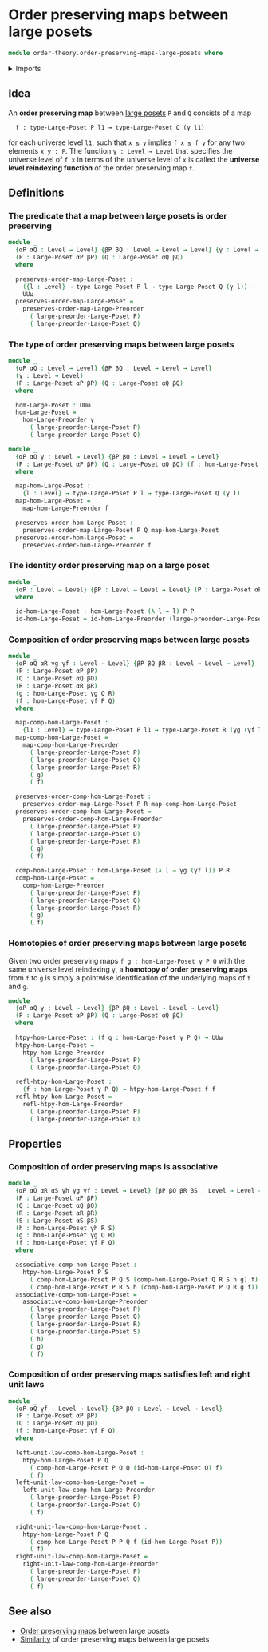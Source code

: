 # Order preserving maps between large posets

```agda
module order-theory.order-preserving-maps-large-posets where
```

<details><summary>Imports</summary>

```agda
open import foundation.universe-levels

open import foundation-core.function-types
open import foundation-core.homotopies

open import order-theory.large-posets
open import order-theory.order-preserving-maps-large-preorders
```

</details>

## Idea

An **order preserving map** between [large posets](order-theory.large-posets.md)
`P` and `Q` consists of a map

```text
  f : type-Large-Poset P l1 → type-Large-Poset Q (γ l1)
```

for each universe level `l1`, such that `x ≤ y` implies `f x ≤ f y` for any two
elements `x y : P`. The function `γ : Level → Level` that specifies the universe
level of `f x` in terms of the universe level of `x` is called the **universe
level reindexing function** of the order preserving map `f`.

## Definitions

### The predicate that a map between large posets is order preserving

```agda
module _
  {αP αQ : Level → Level} {βP βQ : Level → Level → Level} {γ : Level → Level}
  (P : Large-Poset αP βP) (Q : Large-Poset αQ βQ)
  where

  preserves-order-map-Large-Poset :
    ({l : Level} → type-Large-Poset P l → type-Large-Poset Q (γ l)) →
    UUω
  preserves-order-map-Large-Poset =
    preserves-order-map-Large-Preorder
      ( large-preorder-Large-Poset P)
      ( large-preorder-Large-Poset Q)
```

### The type of order preserving maps between large posets

```agda
module _
  {αP αQ : Level → Level} {βP βQ : Level → Level → Level}
  (γ : Level → Level)
  (P : Large-Poset αP βP) (Q : Large-Poset αQ βQ)
  where

  hom-Large-Poset : UUω
  hom-Large-Poset =
    hom-Large-Preorder γ
      ( large-preorder-Large-Poset P)
      ( large-preorder-Large-Poset Q)

module _
  {αP αQ γ : Level → Level} {βP βQ : Level → Level → Level}
  (P : Large-Poset αP βP) (Q : Large-Poset αQ βQ) (f : hom-Large-Poset γ P Q)
  where

  map-hom-Large-Poset :
    {l : Level} → type-Large-Poset P l → type-Large-Poset Q (γ l)
  map-hom-Large-Poset =
    map-hom-Large-Preorder f

  preserves-order-hom-Large-Poset :
    preserves-order-map-Large-Poset P Q map-hom-Large-Poset
  preserves-order-hom-Large-Poset =
    preserves-order-hom-Large-Preorder f
```

### The identity order preserving map on a large poset

```agda
module _
  {αP : Level → Level} {βP : Level → Level → Level} (P : Large-Poset αP βP)
  where

  id-hom-Large-Poset : hom-Large-Poset (λ l → l) P P
  id-hom-Large-Poset = id-hom-Large-Preorder (large-preorder-Large-Poset P)
```

### Composition of order preserving maps between large posets

```agda
module _
  {αP αQ αR γg γf : Level → Level} {βP βQ βR : Level → Level → Level}
  (P : Large-Poset αP βP)
  (Q : Large-Poset αQ βQ)
  (R : Large-Poset αR βR)
  (g : hom-Large-Poset γg Q R)
  (f : hom-Large-Poset γf P Q)
  where

  map-comp-hom-Large-Poset :
    {l1 : Level} → type-Large-Poset P l1 → type-Large-Poset R (γg (γf l1))
  map-comp-hom-Large-Poset =
    map-comp-hom-Large-Preorder
      ( large-preorder-Large-Poset P)
      ( large-preorder-Large-Poset Q)
      ( large-preorder-Large-Poset R)
      ( g)
      ( f)

  preserves-order-comp-hom-Large-Poset :
    preserves-order-map-Large-Poset P R map-comp-hom-Large-Poset
  preserves-order-comp-hom-Large-Poset =
    preserves-order-comp-hom-Large-Preorder
      ( large-preorder-Large-Poset P)
      ( large-preorder-Large-Poset Q)
      ( large-preorder-Large-Poset R)
      ( g)
      ( f)

  comp-hom-Large-Poset : hom-Large-Poset (λ l → γg (γf l)) P R
  comp-hom-Large-Poset =
    comp-hom-Large-Preorder
      ( large-preorder-Large-Poset P)
      ( large-preorder-Large-Poset Q)
      ( large-preorder-Large-Poset R)
      ( g)
      ( f)
```

### Homotopies of order preserving maps between large posets

Given two order preserving maps `f g : hom-Large-Poset γ P Q` with the same
universe level reindexing `γ`, a **homotopy of order preserving maps** from `f`
to `g` is simply a pointwise identification of the underlying maps of `f` and
`g`.

```agda
module _
  {αP αQ γ : Level → Level} {βP βQ : Level → Level → Level}
  (P : Large-Poset αP βP) (Q : Large-Poset αQ βQ)
  where

  htpy-hom-Large-Poset : (f g : hom-Large-Poset γ P Q) → UUω
  htpy-hom-Large-Poset =
    htpy-hom-Large-Preorder
      ( large-preorder-Large-Poset P)
      ( large-preorder-Large-Poset Q)

  refl-htpy-hom-Large-Poset :
    (f : hom-Large-Poset γ P Q) → htpy-hom-Large-Poset f f
  refl-htpy-hom-Large-Poset =
    refl-htpy-hom-Large-Preorder
      ( large-preorder-Large-Poset P)
      ( large-preorder-Large-Poset Q)
```

## Properties

### Composition of order preserving maps is associative

```agda
module _
  {αP αQ αR αS γh γg γf : Level → Level} {βP βQ βR βS : Level → Level → Level}
  (P : Large-Poset αP βP)
  (Q : Large-Poset αQ βQ)
  (R : Large-Poset αR βR)
  (S : Large-Poset αS βS)
  (h : hom-Large-Poset γh R S)
  (g : hom-Large-Poset γg Q R)
  (f : hom-Large-Poset γf P Q)
  where

  associative-comp-hom-Large-Poset :
    htpy-hom-Large-Poset P S
      ( comp-hom-Large-Poset P Q S (comp-hom-Large-Poset Q R S h g) f)
      ( comp-hom-Large-Poset P R S h (comp-hom-Large-Poset P Q R g f))
  associative-comp-hom-Large-Poset =
    associative-comp-hom-Large-Preorder
      ( large-preorder-Large-Poset P)
      ( large-preorder-Large-Poset Q)
      ( large-preorder-Large-Poset R)
      ( large-preorder-Large-Poset S)
      ( h)
      ( g)
      ( f)
```

### Composition of order preserving maps satisfies left and right unit laws

```agda
module _
  {αP αQ γf : Level → Level} {βP βQ : Level → Level → Level}
  (P : Large-Poset αP βP)
  (Q : Large-Poset αQ βQ)
  (f : hom-Large-Poset γf P Q)
  where

  left-unit-law-comp-hom-Large-Poset :
    htpy-hom-Large-Poset P Q
      ( comp-hom-Large-Poset P Q Q (id-hom-Large-Poset Q) f)
      ( f)
  left-unit-law-comp-hom-Large-Poset =
    left-unit-law-comp-hom-Large-Preorder
      ( large-preorder-Large-Poset P)
      ( large-preorder-Large-Poset Q)
      ( f)

  right-unit-law-comp-hom-Large-Poset :
    htpy-hom-Large-Poset P Q
      ( comp-hom-Large-Poset P P Q f (id-hom-Large-Poset P))
      ( f)
  right-unit-law-comp-hom-Large-Poset =
    right-unit-law-comp-hom-Large-Preorder
      ( large-preorder-Large-Poset P)
      ( large-preorder-Large-Poset Q)
      ( f)
```

## See also

- [Order preserving maps](order-theory.order-preserving-maps-large-posets.md)
  between large posets
- [Similarity](order-theory.similarity-of-order-preserving-maps-large-posets.md)
  of order preserving maps between large posets
